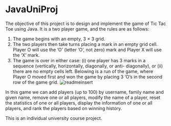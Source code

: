 # JavaUniProj
The objective of this project is to design and implement the game of Tic Tac Toe using Java. It is a two player game, and the rules are as follows:
  1. The game begins with an empty, 3 × 3 grid.
  2. The two players then take turns placing a mark in an empty grid cell. Player O will use the ‘O’ (letter ‘O’, not zero)        mark and Player X will use the ‘X’ mark.
  3. The game is over in either case: (i) one player has 3 marks in a sequence (vertically, horizontally, diagonally, or anti-      diagonally), or (ii) there are no empty cells left.
  Belowing is a run of the game, where Player O moved first and won the game by placing 3 ‘O’s in the second row of the game grid.
![readmeinsert](https://user-images.githubusercontent.com/28494510/49324249-05fab180-f4df-11e8-97bb-bd9cfc6c3e89.png)

In this game we can add players (up to 100) by username, family name and given name, remove one or all players, modify the name of a player, reset the statistics of one or all players, display the information of one or all players, and rank the players based on winning history.

This is an individual university course project.
